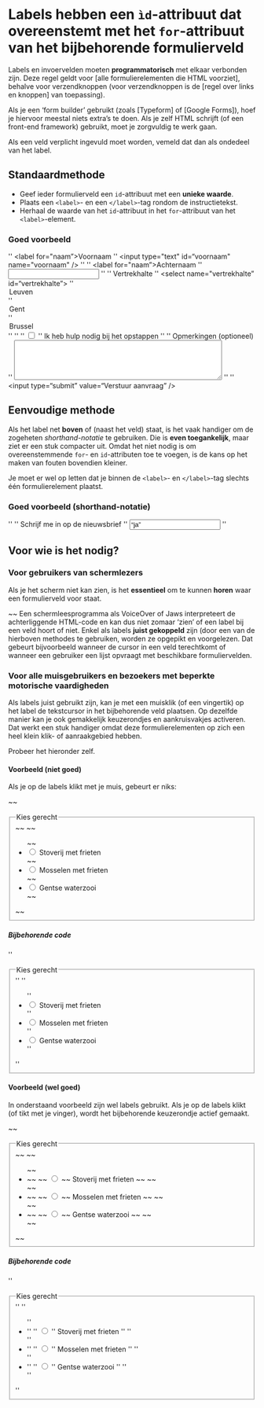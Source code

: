 # Labels hebben een `ìd`-attribuut dat overeenstemt met het `for`-attribuut van het bijbehorende formulierveld

Labels en invoervelden moeten **programmatorisch** met elkaar verbonden zijn. Deze regel geldt voor [alle formulierelementen die HTML voorziet], behalve voor verzendknoppen (voor verzendknoppen is de [regel over links en knoppen] van toepassing).

Als je een ‘form builder’ gebruikt (zoals [Typeform] of [Google Forms]), hoef je hiervoor meestal niets extra’s te doen. Als je zelf HTML schrijft (of een front-end framework) gebruikt, moet je zorgvuldig te werk gaan.

Als een veld verplicht ingevuld moet worden, vemeld dat dan als ondedeel van het label.

## Standaardmethode

- Geef ieder formulierveld een `id`-attribuut met een **unieke waarde**.
- Plaats een `<label>`- en een `</label>`-tag rondom de instructietekst.
- Herhaal de waarde van het `id`-attribuut in het `for`-attribuut van het `<label>`-element.

### Goed voorbeeld

'' <label for="naam”>Voornaam</label>
'' <input type="text" id=“voornaam" name="voornaam" />
''
'' <label for="naam”>Achternaam</label>
'' <input type="text" id=“achternaam” name="achternaam" />
''
'' <label for="vertrek">Vertrekhalte</label>
'' <select name="vertrekhalte” id=“vertrekhalte”>
''   <option value=“leuven”>Leuven</option>
''   <option value=“gent”>Gent</option>
''   <option value=“brussel”>Brussel</option>
'' </select>
''
'' <input type="checkbox" name=“hulpnodig” id=“hulpnodig”>
'' <label for="hulpnodig">Ik heb hulp nodig bij het opstappen</label>
''
'' <label for=“opmerkingen”>Opmerkingen (optioneel)</label>
'' <textarea id="opmerkingen" name="opmerkingen" rows="5" cols="50"></textarea>
''
'' <input type=“submit” value=“Verstuur aanvraag” />

## Eenvoudige methode

Als het label net **boven** of (naast het veld) staat, is het vaak handiger om de zogeheten *shorthand-notatie* te gebruiken. Die is **even toegankelijk**, maar ziet er een stuk compacter uit. Omdat het niet nodig is om overeenstemmende `for`- en `id`-attributen toe te voegen, is de kans op het maken van fouten bovendien kleiner.

Je moet er wel op letten dat je binnen de `<label>`- en `</label>`-tag slechts één formulierelement plaatst.

### Goed voorbeeld (shorthand-notatie)

'' <label>
''   Schrijf me in op de nieuwsbrief
''   <input type=“radio” name=“nieuwsbrief” value=“ja” />
'' </label>

## Voor wie is het nodig?

### Voor gebruikers van schermlezers

Als je het scherm niet kan zien, is het **essentieel** om te kunnen **horen** waar een formulierveld voor staat.

~~ Een schermleesprogramma als VoiceOver of Jaws interpreteert de achterliggende HTML-code en kan dus niet zomaar ‘zien’ of een label bij een veld hoort of niet. Enkel als labels **juist gekoppeld** zijn (door een van de hierboven methodes te gebruiken, worden ze opgepikt en voorgelezen. Dat gebeurt bijvoorbeeld wanneer de cursor in een veld terechtkomt of wanneer een gebruiker een lijst opvraagt met beschikbare formuliervelden.

### Voor alle muisgebruikers en bezoekers met beperkte motorische vaardigheden

Als labels juist gebruikt zijn, kan je met een muisklik (of een vingertik) op het label de tekstcursor in het bijbehorende veld plaatsen. Op dezelfde manier kan je ook gemakkelijk keuzerondjes en aankruisvakjes activeren. Dat werkt een stuk handiger omdat deze formulierelementen op zich een heel klein klik- of aanraakgebied hebben.

Probeer het hieronder zelf.

#### Voorbeeld (niet goed)

Als je op de labels klikt met je muis, gebeurt er niks:

~~ <fieldset>
~~   <legend>Kies gerecht</legend>
~~   <ul>
~~     <li><input type="radio" name="gerecht" value="1"> Stoverij met frieten</li>
~~     <li><input type="radio" name="gerecht" value="2"> Mosselen met frieten</li>
~~     <li><input type="radio" name="gerecht" value="3"> Gentse waterzooi</li>
~~   </ul>
~~ </fieldset>

##### Bijbehorende code

'' <fieldset>
''   <legend>Kies gerecht</legend>
''   <ul>
''     <li><input type="radio" name="gerecht" value="1"> Stoverij met frieten</li>
''     <li><input type="radio" name="gerecht" value="2"> Mosselen met frieten</li>
''     <li><input type="radio" name="gerecht" value="3"> Gentse waterzooi</li>
''   </ul>
'' </fieldset>

#### Voorbeeld (wel goed)

In onderstaand voorbeeld zijn wel labels gebruikt. Als je op de labels klikt (of tikt met je vinger), wordt het bijbehorende keuzerondje actief gemaakt.

~~ <fieldset>
~~   <legend>Kies gerecht</legend>
~~   <ul>
~~     <li>
~~       <label>
~~         <input type="radio" name="gerecht" value="1">
~~         Stoverij met frieten
~~       </label>
~~     </li>
~~     <li>
~~       <label>
~~         <input type="radio" name="gerecht" value="2">
~~         Mosselen met frieten
~~       </label>
~~     </li>
~~     <li>
~~       <label>
~~         <input type="radio" name="gerecht" value="3">
~~         Gentse waterzooi
~~       </label>
~~     </li>
~~   </ul>
~~ </fieldset>

##### Bijbehorende code

'' <fieldset>
''   <legend>Kies gerecht</legend>
''   <ul>
''     <li>
''       <label>
''         <input type="radio" name="gerecht" value="1">
''         Stoverij met frieten
''       </label>
''     </li>
''     <li>
''       <label>
''         <input type="radio" name="gerecht" value="2">
''         Mosselen met frieten
''       </label>
''     </li>
''     <li>
''       <label>
''         <input type="radio" name="gerecht" value="3">
''         Gentse waterzooi
''       </label>
''     </li>
''   </ul>
'' </fieldset>
